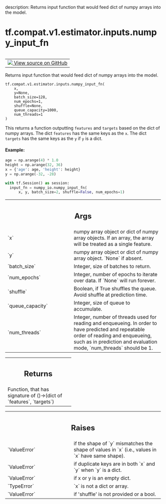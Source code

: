 description: Returns input function that would feed dict of numpy arrays into the model.

<div itemscope itemtype="http://developers.google.com/ReferenceObject">
<meta itemprop="name" content="tf.compat.v1.estimator.inputs.numpy_input_fn" />
<meta itemprop="path" content="Stable" />
</div>

# tf.compat.v1.estimator.inputs.numpy_input_fn

<!-- Insert buttons and diff -->

<table class="tfo-notebook-buttons tfo-api nocontent" align="left">
<td>
  <a target="_blank" href="https://github.com/tensorflow/estimator/tree/master/tensorflow_estimator/python/estimator/inputs/numpy_io.py#L89-L224">
    <img src="https://www.tensorflow.org/images/GitHub-Mark-32px.png" />
    View source on GitHub
  </a>
</td>
</table>



Returns input function that would feed dict of numpy arrays into the model.

<pre class="devsite-click-to-copy prettyprint lang-py tfo-signature-link">
<code>tf.compat.v1.estimator.inputs.numpy_input_fn(
    x,
    y=None,
    batch_size=128,
    num_epochs=1,
    shuffle=None,
    queue_capacity=1000,
    num_threads=1
)
</code></pre>



<!-- Placeholder for "Used in" -->

This returns a function outputting `features` and `targets` based on the dict
of numpy arrays. The dict `features` has the same keys as the `x`. The dict
`targets` has the same keys as the `y` if `y` is a dict.

#### Example:



```python
age = np.arange(4) * 1.0
height = np.arange(32, 36)
x = {'age': age, 'height': height}
y = np.arange(-32, -28)

with tf.Session() as session:
  input_fn = numpy_io.numpy_input_fn(
      x, y, batch_size=2, shuffle=False, num_epochs=1)
```

<!-- Tabular view -->
 <table class="responsive fixed orange">
<colgroup><col width="214px"><col></colgroup>
<tr><th colspan="2"><h2 class="add-link">Args</h2></th></tr>

<tr>
<td>
`x`
</td>
<td>
numpy array object or dict of numpy array objects. If an array, the array
will be treated as a single feature.
</td>
</tr><tr>
<td>
`y`
</td>
<td>
numpy array object or dict of numpy array object. `None` if absent.
</td>
</tr><tr>
<td>
`batch_size`
</td>
<td>
Integer, size of batches to return.
</td>
</tr><tr>
<td>
`num_epochs`
</td>
<td>
Integer, number of epochs to iterate over data. If `None` will
run forever.
</td>
</tr><tr>
<td>
`shuffle`
</td>
<td>
Boolean, if True shuffles the queue. Avoid shuffle at prediction
time.
</td>
</tr><tr>
<td>
`queue_capacity`
</td>
<td>
Integer, size of queue to accumulate.
</td>
</tr><tr>
<td>
`num_threads`
</td>
<td>
Integer, number of threads used for reading and enqueueing. In
order to have predicted and repeatable order of reading and enqueueing,
such as in prediction and evaluation mode, `num_threads` should be 1.
</td>
</tr>
</table>



<!-- Tabular view -->
 <table class="responsive fixed orange">
<colgroup><col width="214px"><col></colgroup>
<tr><th colspan="2"><h2 class="add-link">Returns</h2></th></tr>
<tr class="alt">
<td colspan="2">
Function, that has signature of ()->(dict of `features`, `targets`)
</td>
</tr>

</table>



<!-- Tabular view -->
 <table class="responsive fixed orange">
<colgroup><col width="214px"><col></colgroup>
<tr><th colspan="2"><h2 class="add-link">Raises</h2></th></tr>

<tr>
<td>
`ValueError`
</td>
<td>
if the shape of `y` mismatches the shape of values in `x` (i.e.,
values in `x` have same shape).
</td>
</tr><tr>
<td>
`ValueError`
</td>
<td>
if duplicate keys are in both `x` and `y` when `y` is a dict.
</td>
</tr><tr>
<td>
`ValueError`
</td>
<td>
if x or y is an empty dict.
</td>
</tr><tr>
<td>
`TypeError`
</td>
<td>
`x` is not a dict or array.
</td>
</tr><tr>
<td>
`ValueError`
</td>
<td>
if 'shuffle' is not provided or a bool.
</td>
</tr>
</table>

